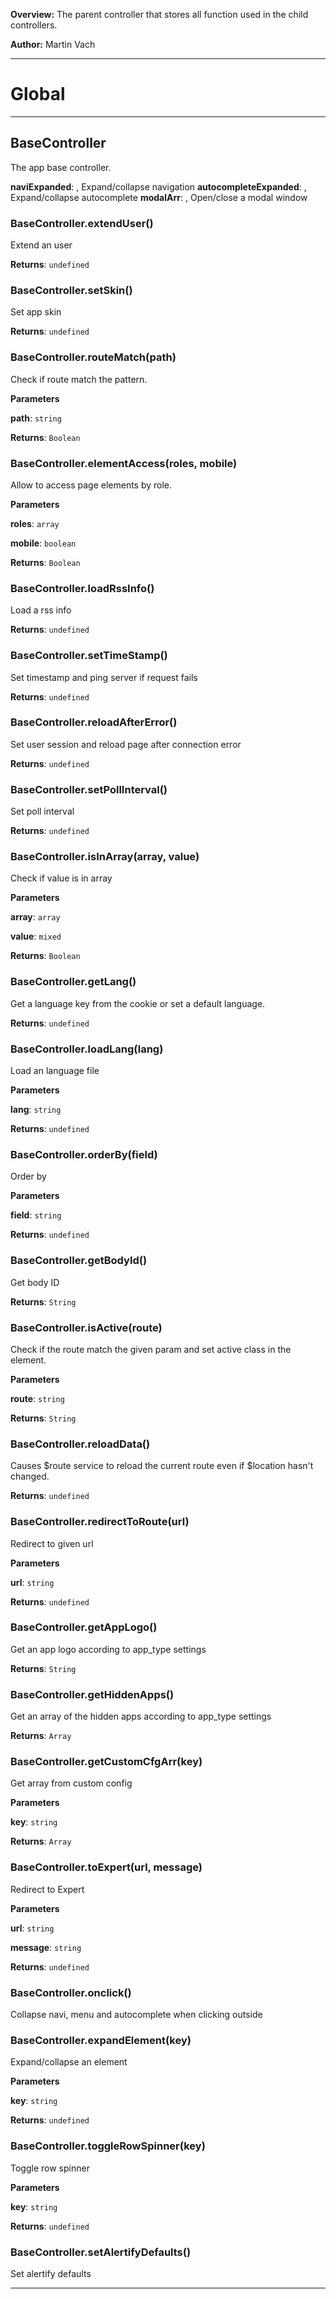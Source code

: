 **Overview:** The parent controller that stores all function used in the child controllers.



**Author:** Martin Vach




* * *

# Global





* * *

## BaseController
The app base controller.

**naviExpanded**:  , Expand/collapse navigation
**autocompleteExpanded**:  , Expand/collapse autocomplete
**modalArr**:  , Open/close a modal window
### BaseController.extendUser() 

Extend an user

**Returns**: `undefined`

### BaseController.setSkin() 

Set app skin

**Returns**: `undefined`

### BaseController.routeMatch(path) 

Check if route match the pattern.

**Parameters**

**path**: `string`

**Returns**: `Boolean`

### BaseController.elementAccess(roles, mobile) 

Allow to access page elements by role.

**Parameters**

**roles**: `array`

**mobile**: `boolean`

**Returns**: `Boolean`

### BaseController.loadRssInfo() 

Load a rss info

**Returns**: `undefined`

### BaseController.setTimeStamp() 

Set timestamp and ping server if request fails

**Returns**: `undefined`

### BaseController.reloadAfterError() 

Set user session and reload page after connection error

**Returns**: `undefined`

### BaseController.setPollInterval() 

Set poll interval

**Returns**: `undefined`

### BaseController.isInArray(array, value) 

Check if value is in array

**Parameters**

**array**: `array`

**value**: `mixed`

**Returns**: `Boolean`

### BaseController.getLang() 

Get a language key from the cookie or set a default language.

**Returns**: `undefined`

### BaseController.loadLang(lang) 

Load an language file

**Parameters**

**lang**: `string`

**Returns**: `undefined`

### BaseController.orderBy(field) 

Order by

**Parameters**

**field**: `string`

**Returns**: `undefined`

### BaseController.getBodyId() 

Get body ID

**Returns**: `String`

### BaseController.isActive(route) 

Check if the route match the given param and set active class in the element.

**Parameters**

**route**: `string`

**Returns**: `String`

### BaseController.reloadData() 

Causes $route service to reload the current route even if $location hasn't changed.

**Returns**: `undefined`

### BaseController.redirectToRoute(url) 

Redirect to given url

**Parameters**

**url**: `string`

**Returns**: `undefined`

### BaseController.getAppLogo() 

Get an app logo according to app_type settings

**Returns**: `String`

### BaseController.getHiddenApps() 

Get an array of the hidden apps according to app_type settings

**Returns**: `Array`

### BaseController.getCustomCfgArr(key) 

Get array from custom config

**Parameters**

**key**: `string`

**Returns**: `Array`

### BaseController.toExpert(url, message) 

Redirect to Expert

**Parameters**

**url**: `string`

**message**: `string`

**Returns**: `undefined`

### BaseController.onclick() 

Collapse navi, menu and autocomplete when clicking outside


### BaseController.expandElement(key) 

Expand/collapse an element

**Parameters**

**key**: `string`

**Returns**: `undefined`

### BaseController.toggleRowSpinner(key) 

Toggle row spinner

**Parameters**

**key**: `string`

**Returns**: `undefined`

### BaseController.setAlertifyDefaults() 

Set alertify defaults




* * *
